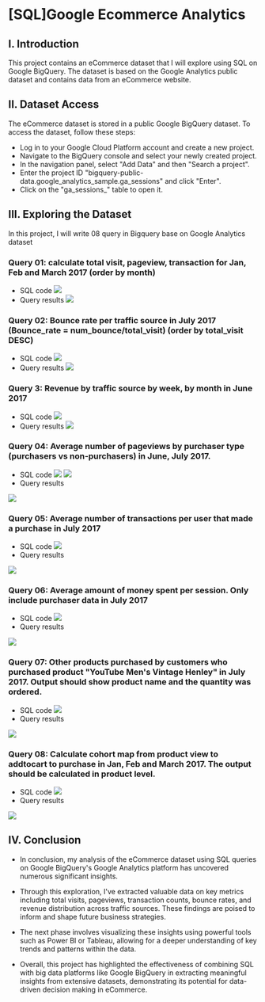 # [SQL]Google Ecommerce Analytics
## I. Introduction
This project contains an eCommerce dataset that I will explore using SQL on Google BigQuery. The dataset is based on the Google Analytics public dataset and contains data from an eCommerce website.
## II. Dataset Access
The eCommerce dataset is stored in a public Google BigQuery dataset. To access the dataset, follow these steps:
- Log in to your Google Cloud Platform account and create a new project.
- Navigate to the BigQuery console and select your newly created project.
- In the navigation panel, select "Add Data" and then "Search a project".
- Enter the project ID "bigquery-public-data.google_analytics_sample.ga_sessions" and click "Enter".
- Click on the "ga_sessions_" table to open it.
## III. Exploring the Dataset
In this project, I will write 08 query in Bigquery base on Google Analytics dataset
### Query 01: calculate total visit, pageview, transaction for Jan, Feb and March 2017 (order by month)
- SQL code
![](https://github.com/user-attachments/assets/22a577cf-e253-4f07-86b5-c2840aee6840)
- Query results
![](https://github.com/user-attachments/assets/dcf453ef-e376-4ef2-9ea2-c855778eb7c0)
### Query 02: Bounce rate per traffic source in July 2017 (Bounce_rate = num_bounce/total_visit) (order by total_visit DESC)
- SQL code
![](https://github.com/user-attachments/assets/c1a0aefb-2c46-4b1b-8653-0a55f85c46e5)
- Query results
![](https://github.com/user-attachments/assets/8e160da1-42c3-4600-9ad5-e326a1969560)
### Query 3: Revenue by traffic source by week, by month in June 2017
- SQL code
![](https://github.com/user-attachments/assets/f010d619-c535-4069-b614-d490d64e6beb)
- Query results
![](https://github.com/user-attachments/assets/8df2d5ee-45a6-47f7-a1db-e52faa58e81d)
### Query 04: Average number of pageviews by purchaser type (purchasers vs non-purchasers) in June, July 2017.
- SQL code
![](https://github.com/user-attachments/assets/63a8a433-6d75-467a-8d9a-912b115029f1)
![](https://github.com/user-attachments/assets/836955b7-0b93-4f82-85cd-24a552a14979)
- Query results

![](https://github.com/user-attachments/assets/b3aab64b-d2d3-47dc-acde-2e0d3d999a57)
### Query 05: Average number of transactions per user that made a purchase in July 2017
- SQL code
![](https://github.com/user-attachments/assets/4af8b0c5-6423-4ac3-a13d-3bf36c0010b2)
- Query results

![](https://github.com/user-attachments/assets/9c8f6866-f85d-49d7-ac5e-794f863d0800)
### Query 06: Average amount of money spent per session. Only include purchaser data in July 2017
- SQL code
![](https://github.com/user-attachments/assets/68768db2-b6cd-46e8-9a10-fc1b4bdec494)
- Query results

![](https://github.com/user-attachments/assets/49006e9b-d113-449c-9785-6cdd7b292540)
### Query 07: Other products purchased by customers who purchased product "YouTube Men's Vintage Henley" in July 2017. Output should show product name and the quantity was ordered.
- SQL code
![](https://github.com/user-attachments/assets/60016fa9-41b8-443e-b583-ccee375cd3e9)
- Query results

![](https://github.com/user-attachments/assets/0df634d4-1e33-4d23-a201-ac4e8415bd3f)
### Query 08: Calculate cohort map from product view to addtocart to purchase in Jan, Feb and March 2017. The output should be calculated in product level.
- SQL code
![](https://github.com/user-attachments/assets/87e7ba1d-06aa-41b6-bf38-1cac0baf4f62)
- Query results

![](https://github.com/user-attachments/assets/c7503b9d-50be-4237-bda0-a714462f6b68)
## IV. Conclusion
- In conclusion, my analysis of the eCommerce dataset using SQL queries on Google BigQuery's Google Analytics platform has uncovered numerous significant insights.

- Through this exploration, I've extracted valuable data on key metrics including total visits, pageviews, transaction counts, bounce rates, and revenue distribution across traffic sources. These findings are poised to inform and shape future business strategies.

- The next phase involves visualizing these insights using powerful tools such as Power BI or Tableau, allowing for a deeper understanding of key trends and patterns within the data.

- Overall, this project has highlighted the effectiveness of combining SQL with big data platforms like Google BigQuery in extracting meaningful insights from extensive datasets, demonstrating its potential for data-driven decision making in eCommerce.
